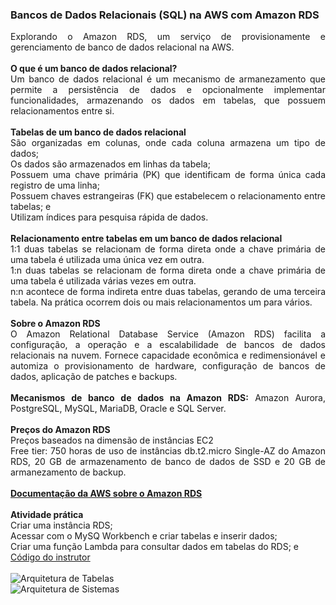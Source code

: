 ### Bancos de Dados Relacionais (SQL) na AWS com Amazon RDS

<p align="justify">
    Explorando o Amazon RDS, um serviço de provisionamente e gerenciamento de banco de dados relacional na AWS.
    <br><br>
    <strong>O que é um banco de dados relacional?</strong>
    <br>
    Um banco de dados relacional é um mecanismo de armanezamento que permite a persistência de dados e opcionalmente implementar funcionalidades, armazenando os dados em tabelas, que possuem relacionamentos entre si.
    <br><br>
    <strong>Tabelas de um banco de dados relacional</strong>
    <br>
    São organizadas em colunas, onde cada coluna armazena um tipo de dados;
    <br>
    Os dados são armazenados em linhas da tabela;
    <br>
    Possuem uma chave primária (PK) que identificam de forma única cada registro de uma linha;
    <br>
    Possuem chaves estrangeiras (FK) que estabelecem o relacionamento entre tabelas; e
    <br>
    Utilizam índices para pesquisa rápida de dados.
    <br><br>
    <strong>Relacionamento entre tabelas em um banco de dados relacional</strong>
    <br>
    1:1 duas tabelas se relacionam de forma direta onde a chave primária de uma tabela é utilizada uma única vez em outra.
    <br>
    1:n duas tabelas se relacionam de forma direta onde a chave primária de uma tabela é utilizada várias vezes em outra.
    <br>
    n:n acontece de forma indireta entre duas tabelas, gerando de uma terceira tabela. Na prática ocorrem dois ou mais relacionamentos um para vários.
    <br><br>
    <strong>Sobre o Amazon RDS</strong>
    <br>
    O Amazon Relational Database Service (Amazon RDS) facilita a configuração, a operação e a escalabilidade de bancos de dados relacionais na nuvem. Fornece capacidade econômica e redimensionável e automiza o provisionamento de hardware, configuração de bancos de dados, aplicação de patches e backups.
    <br><br>
    <strong>Mecanismos de banco de dados na Amazon RDS:</strong> Amazon Aurora, PostgreSQL, MySQL, MariaDB, Oracle e SQL Server.
    <br><br>
    <strong>Preços do Amazon RDS</strong>
    <br>
    Preços baseados na dimensão de instâncias EC2
    <br>
    Free tier: 750 horas de uso de instâncias db.t2.micro Single-AZ do Amazon RDS, 20 GB de armazenamento de banco de dados de SSD e 20 GB de armanezamento de backup.
    <br><br>
    <a href="https://aws.amazon.com/pt/rds/"><strong>Documentação da AWS sobre o Amazon RDS</strong></a>
    <br><br>
    <strong>Atividade prática</strong>
    <br>
    Criar uma instância RDS;<br>
    Acessar com o MySQ Workbench e criar tabelas e inserir dados;<br>
    Criar uma função Lambda para consultar dados em tabelas do RDS; e<br>
    <a href="https://github.com/cassianobrexbit/dio-live-rds">Código do instrutor</a>
    <br><br>
    <img src="#" alt="Arquitetura de Tabelas" title="Arquitetura de Tabelas" />
    <br>
    <img src="#" alt="Arquitetura de Sistemas" title="Arquitetura de Sistemas" />
</p>